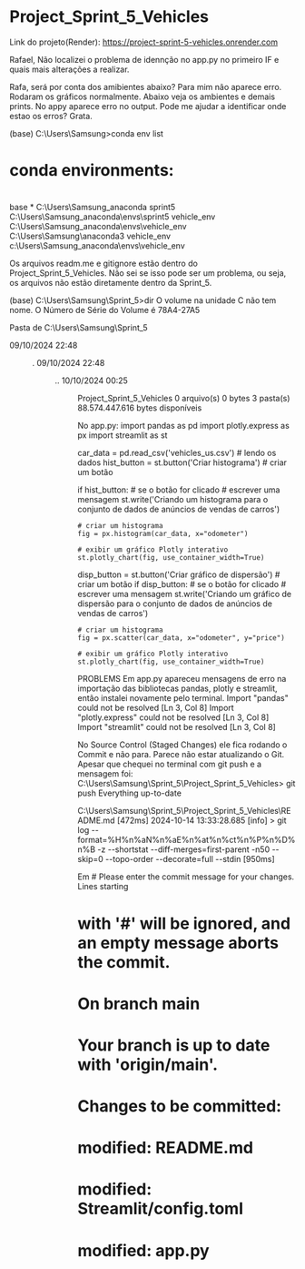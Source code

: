 # Project_Sprint_5_Vehicles
Link do projeto(Render): https://project-sprint-5-vehicles.onrender.com


Rafael, 
Não localizei o problema de idennção no app.py no primeiro IF e quais mais alterações a realizar. 










Rafa, será por conta dos amibientes abaixo? Para mim não aparece erro. Rodaram os gráficos normalmente. Abaixo veja os ambientes e demais prints. No appy aparece erro no output. Pode me ajudar a identificar onde estao os erros? Grata.

(base) C:\Users\Samsung>conda env list
# conda environments:
#
base                  *  C:\Users\Samsung\_anaconda
sprint5                  C:\Users\Samsung\_anaconda\envs\sprint5
vehicle_env              C:\Users\Samsung\_anaconda\envs\vehicle_env
                         C:\Users\Samsung\anaconda3
vehicle_env              c:\Users\Samsung\_anaconda\envs\vehicle_env


Os arquivos readm.me e gitignore estão dentro do Project_Sprint_5_Vehicles. Não sei se isso pode ser um problema, ou seja, os arquivos não estão diretamente dentro da Sprint_5.

(base) C:\Users\Samsung\Sprint_5>dir
 O volume na unidade C não tem nome.
 O Número de Série do Volume é 78A4-27A5

 Pasta de C:\Users\Samsung\Sprint_5

09/10/2024  22:48    <DIR>          .
09/10/2024  22:48    <DIR>          ..
10/10/2024  00:25    <DIR>          Project_Sprint_5_Vehicles
               0 arquivo(s)              0 bytes
               3 pasta(s)   88.574.447.616 bytes disponíveis


  No app.py: 
  import pandas as pd
import plotly.express as px
import streamlit as st

car_data = pd.read_csv('vehicles_us.csv') # lendo os dados
hist_button = st.button('Criar histograma') # criar um botão

if hist_button: # se o botão for clicado
    # escrever uma mensagem
    st.write('Criando um histograma para o conjunto de dados de anúncios de vendas de carros')
    
    # criar um histograma
    fig = px.histogram(car_data, x="odometer")

    # exibir um gráfico Plotly interativo
    st.plotly_chart(fig, use_container_width=True)        

disp_button = st.button('Criar gráfico de dispersão') # criar um botão
if disp_button: # se o botão for clicado
    # escrever uma mensagem
    st.write('Criando um gráfico de dispersão para o conjunto de dados de anúncios de vendas de carros')

    # criar um histograma
    fig = px.scatter(car_data, x="odometer", y="price")

    # exibir um gráfico Plotly interativo
    st.plotly_chart(fig, use_container_width=True)


  PROBLEMS
   Em app.py apareceu mensagens de erro na importação das bibliotecas pandas, plotly e streamlit, então instalei novamente pelo terminal.
 Import "pandas" could not be resolved [Ln 3, Col 8]
 Import "plotly.express" could not be resolved [Ln 3, Col 8]
 Import "streamlit" could not be resolved [Ln 3, Col 8]

 
 No Source Control (Staged Changes) ele fica rodando o Commit e não para. Parece não estar atualizando o Git. Apesar que chequei no terminal com git push e a mensagem foi:  C:\Users\Samsung\Sprint_5\Project_Sprint_5_Vehicles> git push
Everything up-to-date

C:\Users\Samsung\Sprint_5\Project_Sprint_5_Vehicles\README.md [472ms]
2024-10-14 13:33:28.685 [info] > git log --format=%H%n%aN%n%aE%n%at%n%ct%n%P%n%D%n%B -z --shortstat --diff-merges=first-parent -n50 --skip=0 --topo-order --decorate=full --stdin [950ms]
 
 Em # Please enter the commit message for your changes. Lines starting
# with '#' will be ignored, and an empty message aborts the commit.
#
# On branch main
# Your branch is up to date with 'origin/main'.
#
# Changes to be committed:
#	modified:   README.md
#	modified:   Streamlit/config.toml
#	modified:   app.py
